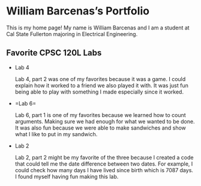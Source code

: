 
# William Barcenas’s Portfolio 

This is my home page! My name is William Barcenas and I am a student at Cal State Fullerton majoring in Electrical Engineering.

## Favorite CPSC 120L Labs
* Lab 4

  Lab 4, part 2 was one of my favorites because it was a game. I could explain how it worked to a friend we also        played it with. It was just fun being able to play with something I made especially since it worked. 

* =Lab 6=
  
  Lab 6, part 1 is one of my favorites because we learned how to count arguments. Making sure we had enough for what    we wanted to be done. It was also fun because we were able to make sandwiches and show what I like to put in my       sandwich.


* Lab 2
  
  Lab 2, part 2 might be my favorite of the three because I created a code that could tell me the date difference
  between two dates. For example, I could check how many days I have lived since birth which is 7087 days. I found      myself having fun making this lab.
